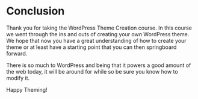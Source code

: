 # Conclusion

Thank you for taking the WordPress Theme Creation course. In this course we went through the ins and outs of creating your own WordPress theme. We hope that now you have a great understanding of how to create your theme or at least have a starting point that you can then springboard forward.

There is so much to WordPress and being that it powers a good amount of the web today, it will be around for while so be sure you know how to modify it.

Happy Theming!